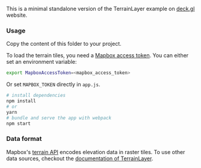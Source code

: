 This is a minimal standalone version of the TerrainLayer example
on [deck.gl](http://deck.gl) website.

### Usage

Copy the content of this folder to your project. 

To load the terrain tiles, you need a [Mapbox access token](https://docs.mapbox.com/help/how-mapbox-works/access-tokens/). You can either set an environment variable:

```bash
export MapboxAccessToken=<mapbox_access_token>
```

Or set `MAPBOX_TOKEN` directly in `app.js`.


```bash
# install dependencies
npm install
# or
yarn
# bundle and serve the app with webpack
npm start
```

### Data format
Mapbox's [terrain API](https://docs.mapbox.com/help/troubleshooting/access-elevation-data/#mapbox-terrain-rgb) encodes elevation data in raster tiles. To use other data sources, checkout
the [documentation of TerrainLayer](../../../docs/layers/terrain-layer.md).
